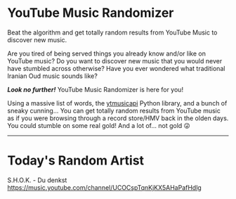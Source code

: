 # YouTube Music Randomizer
Beat the algorithm and get totally random results from YouTube Music to discover new music.

Are you tired of being served things you already know and/or like on YouTube music?
Do you want to discover new music that you would never have stumbled across otherwise?
Have you ever wondered what traditional Iranian Oud music sounds like?

***Look no further!*** YouTube Music Randomizer is here for you!

Using a massive list of words, the [ytmusicapi](https://ytmusicapi.readthedocs.io/en/stable/) Python library, and a bunch of sneaky cunning... You can get totally random results from YouTube music as if you were browsing through a record store/HMV back in the olden days. You could stumble on some real gold! And a lot of... not gold 😜

---
# Today's Random Artist

 S.H.O.K. - Du denkst  https://music.youtube.com/channel/UCOCspTqnKjKX5AHaPafHdlg  

